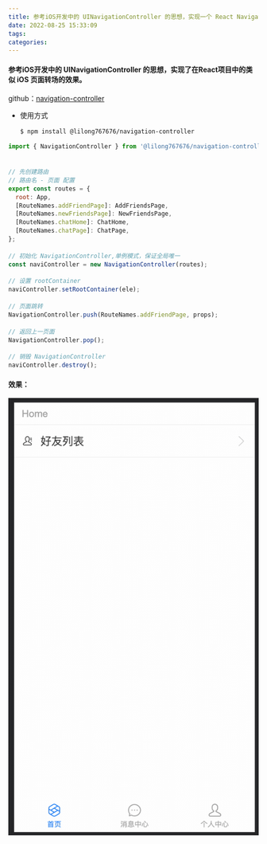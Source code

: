 ```yaml
---
title: 参考iOS开发中的 UINavigationController 的思想，实现一个 React NavigationController
date: 2022-08-25 15:33:09
tags:
categories:
---
```



#### 参考iOS开发中的 UINavigationController 的思想，实现了在React项目中的类似 iOS 页面转场的效果。
github：[navigation-controller](https://github.com/lilong7676/simple-chat/tree/main/packages/navigation-controller)

- 使用方式
  ```
  $ npm install @lilong767676/navigation-controller
  ```
<!-- more -->

  ```javascript
  import { NavigationController } from '@lilong767676/navigation-controller';


  // 先创建路由
  // 路由名 - 页面 配置
  export const routes = {
    root: App,
    [RouteNames.addFriendPage]: AddFriendsPage,
    [RouteNames.newFriendsPage]: NewFriendsPage,
    [RouteNames.chatHome]: ChatHome,
    [RouteNames.chatPage]: ChatPage,
  };

  // 初始化 NavigationController,单例模式，保证全局唯一
  const naviController = new NavigationController(routes);

  // 设置 rootContainer
  naviController.setRootContainer(ele);

  // 页面跳转
  NavigationController.push(RouteNames.addFriendPage, props);

  // 返回上一页面
  NavigationController.pop();

  // 销毁 NavigationController
  naviController.destroy();

  ```


#### 效果：
![](https://raw.githubusercontent.com/lilong7676/Picture/master/blog/image/2022-08-17%2014.56.19.gif)

